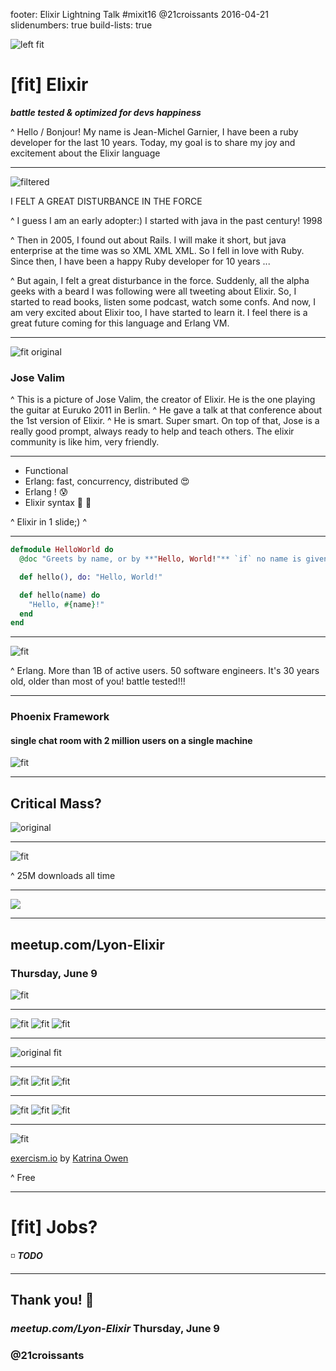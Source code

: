 footer: Elixir Lightning Talk #mixit16 @21croissants 2016-04-21
slidenumbers: true
build-lists: true

![left fit](elixir.png)
# [fit] Elixir

_**battle tested & optimized for devs happiness**_

^ Hello / Bonjour! My name is Jean-Michel Garnier,
I have been a ruby developer for the last 10 years. 
Today, my goal is to share my joy and excitement about the Elixir language

---
![filtered](force.jpg)

I FELT
A GREAT
DISTURBANCE
IN THE FORCE

^ I guess I am an early adopter:) I started with java in the past century! 1998

^ Then in 2005, I found out about Rails. I will make it short, but java
enterprise at the time was so XML XML XML. So I fell in love with Ruby. Since then,
I have been a happy Ruby developer for 10 years ...

^ But again, I felt a great disturbance in the force.
Suddenly, all the alpha geeks with a beard I was following were all
tweeting about Elixir. So, I started to read books, listen some podcast,
watch some confs. And now, I am very excited about Elixir too, I have started to learn it.
I feel there is a great future coming for this language and Erlang VM.

---
![fit original](jose_valim.png)
### Jose Valim

^ This is a picture of Jose Valim, the creator of Elixir. He is the one playing the guitar at Euruko 2011 in Berlin.
^ He gave a talk at that conference about the 1st version of Elixir.
^ He is smart. Super smart.
On top of that, Jose is a really good prompt, always ready to help and teach others. The elixir
community is like him, very friendly.

---
- Functional
- Erlang: fast, concurrency, distributed :heart_eyes:
- Erlang ! :cold_sweat:
- Elixir syntax :panda_face: :gem:

^ Elixir in 1 slide;) 
^ 

---
```elixir
defmodule HelloWorld do
  @doc "Greets by name, or by **"Hello, World!"** `if` no name is given."

  def hello(), do: "Hello, World!"

  def hello(name) do
    "Hello, #{name}!"
  end
end
```

---
![fit](whatsapp.jpg)

^ Erlang. More than 1B of active users. 50 software engineers. It's 30
years old, older than most of you! battle tested!!!

---
### Phoenix Framework
#### single chat room with 2 million users on a single machine
![fit](phoenixframework-logo.png)

---
## Critical Mass?
![original](critical_mass.jpg)

---
![fit](hex.png)

^ 25M downloads all time 

---
![](meetups.png)

---
## meetup.com/Lyon-Elixir
### Thursday, June 9
![fit](meetup.png)

---
![fit](conf_empex.png)
![fit](conf_eu.png)
![fit](conf_us.png)

---
![original fit](fountain.png)

---
![fit](screencast_sips.png)
![fit](screencast_learn_elixir.png)
![fit](screencast_excast.png)

---
![fit](book_pragprog.png)
![fit](book_in_action.png)
![fit](book_phoenix.png)

---
![fit](exercism.png)

[exercism.io](http://exercism.io/) by [Katrina Owen](@kytrinyx)

^ Free

---
# [fit] Jobs?

:white_medium_small_square: *__TODO__*

---
## Thank you! :bow:
### _**meetup.com/Lyon-Elixir**_ Thursday, June 9
### @21croissants

